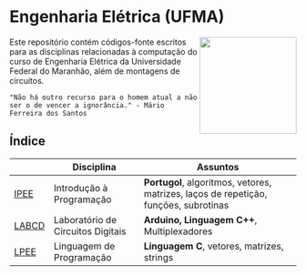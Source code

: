 # Engenharia Elétrica (UFMA)

<img
src="https://portalpadrao.ufma.br/site/institucional/superintendencias/sce/manual-da-marca/png-logo-ufma-colorido.png/@@images/image.png"
width="170" align="right">
</a>

Este repositório contém códigos-fonte escritos para as disciplinas relacionadas à computação do curso de Engenharia Elétrica da Universidade Federal do Maranhão, além de montagens de circuitos.

    "Não há outro recurso para o homem atual a não ser o de vencer a ignorância." - Mário Ferreira dos Santos

## Índice

[IPEE]: https://github.com/thearthurlima/EngenhariaEletrica/tree/main/IPEE
[LABCD]: https://github.com/thearthurlima/EngenhariaEletrica/tree/main/LABCD
[LPEE]: https://github.com/thearthurlima/EngenhariaEletrica/tree/main/LPEE

|        | Disciplina  | Assuntos       |
| ------ | ----------- | ---------------|
| [IPEE] | Introdução à Programação | **Portugol**, algoritmos, vetores, matrizes, laços de repetição, funções, subrotinas
| [LABCD] | Laboratório de Circuitos Digitais | **Arduino, Linguagem C++**, Multiplexadores
| [LPEE] | Linguagem de Programação | **Linguagem C**, vetores, matrizes, strings

<!-- | [IACOM](https://github.com/thearthurlima/EngenhariaEletrica/tree/main/IACOM) | Introdução à Arquitetura de Computadores | **Assembly, Linguagem C**, PIC16F84A | -->
